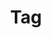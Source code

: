 ---
title: "Tag"
layout: tags
permalink: /tags/
author_profile: true
sidebar_name: true
tod: true
---